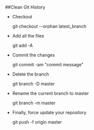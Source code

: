 ##Clean Git History

* Checkout

	git checkout --orphan latest_branch
* Add all the files

	git add -A
* Commit the changes

	git commit -am "commit message"
* Delete the branch

	git branch -D master
* Rename the current branch to master

	git branch -m master
* Finally, force update your repository

	git push -f origin master